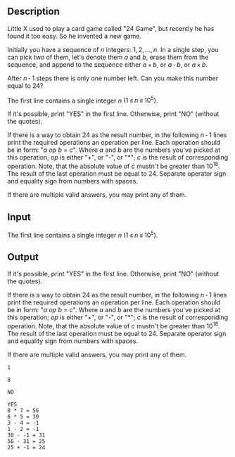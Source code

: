 ## Description

<div><p>Little X used to play a card game called "24 Game", but recently he has found it too easy. So he invented a new game.</p><p>Initially you have a sequence of <span class="tex-span"><i>n</i></span> integers: <span class="tex-span">1, 2, ..., <i>n</i></span>. In a single step, you can pick two of them, let's denote them <span class="tex-span"><i>a</i></span> and <span class="tex-span"><i>b</i></span>, erase them from the sequence, and append to the sequence either <span class="tex-span"><i>a</i> + <i>b</i></span>, or <span class="tex-span"><i>a</i> - <i>b</i></span>, or <span class="tex-span"><i>a</i> × <i>b</i></span>.</p><p>After <span class="tex-span"><i>n</i> - 1</span> steps there is only one number left. Can you make this number equal to <span class="tex-span">24</span>?</p></div><div class="input-specification"><p>The first line contains a single integer <span class="tex-span"><i>n</i></span> <span class="tex-span">(1 ≤ <i>n</i> ≤ 10<sup class="upper-index">5</sup>)</span>.</p></div><div class="output-specification"><p>If it's possible, print "<span class="tex-font-style-tt">YES</span>" in the first line. Otherwise, print "<span class="tex-font-style-tt">NO</span>" (without the quotes).</p><p>If there is a way to obtain <span class="tex-span">24</span> as the result number, in the following <span class="tex-span"><i>n</i> - 1</span> lines print the required operations an operation per line. Each operation should be in form: "<span class="tex-span"><i>a</i></span> <span class="tex-span"><i>op</i></span> <span class="tex-span"><i>b</i></span> = <span class="tex-span"><i>c</i></span>". Where <span class="tex-span"><i>a</i></span> and <span class="tex-span"><i>b</i></span> are the numbers you've picked at this operation; <span class="tex-span"><i>op</i></span> is either "<span class="tex-font-style-tt">+</span>", or "<span class="tex-font-style-tt">-</span>", or "<span class="tex-font-style-tt">*</span>"; <span class="tex-span"><i>c</i></span> is the result of corresponding operation. Note, that the absolute value of <span class="tex-span"><i>c</i></span> mustn't be greater than <span class="tex-span">10<sup class="upper-index">18</sup></span>. The result of the last operation must be equal to <span class="tex-span">24</span>. Separate operator sign and equality sign from numbers with spaces.</p><p>If there are multiple valid answers, you may print any of them.</p></div>

## Input

<p>The first line contains a single integer <span class="tex-span"><i>n</i></span> <span class="tex-span">(1 ≤ <i>n</i> ≤ 10<sup class="upper-index">5</sup>)</span>.</p>

## Output

<p>If it's possible, print "<span class="tex-font-style-tt">YES</span>" in the first line. Otherwise, print "<span class="tex-font-style-tt">NO</span>" (without the quotes).</p><p>If there is a way to obtain <span class="tex-span">24</span> as the result number, in the following <span class="tex-span"><i>n</i> - 1</span> lines print the required operations an operation per line. Each operation should be in form: "<span class="tex-span"><i>a</i></span> <span class="tex-span"><i>op</i></span> <span class="tex-span"><i>b</i></span> = <span class="tex-span"><i>c</i></span>". Where <span class="tex-span"><i>a</i></span> and <span class="tex-span"><i>b</i></span> are the numbers you've picked at this operation; <span class="tex-span"><i>op</i></span> is either "<span class="tex-font-style-tt">+</span>", or "<span class="tex-font-style-tt">-</span>", or "<span class="tex-font-style-tt">*</span>"; <span class="tex-span"><i>c</i></span> is the result of corresponding operation. Note, that the absolute value of <span class="tex-span"><i>c</i></span> mustn't be greater than <span class="tex-span">10<sup class="upper-index">18</sup></span>. The result of the last operation must be equal to <span class="tex-span">24</span>. Separate operator sign and equality sign from numbers with spaces.</p><p>If there are multiple valid answers, you may print any of them.</p>





```input1
1

```




```input2
8

```




```output1
NO

```




```output2
YES
8 * 7 = 56
6 * 5 = 30
3 - 4 = -1
1 - 2 = -1
30 - -1 = 31
56 - 31 = 25
25 + -1 = 24

```


